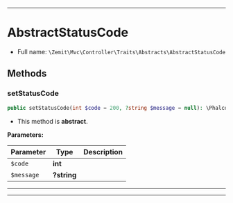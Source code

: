 ***

# AbstractStatusCode





* Full name: `\Zemit\Mvc\Controller\Traits\Abstracts\AbstractStatusCode`




## Methods


### setStatusCode



```php
public setStatusCode(int $code = 200, ?string $message = null): \Phalcon\Http\ResponseInterface
```




* This method is **abstract**.



**Parameters:**

| Parameter | Type | Description |
|-----------|------|-------------|
| `$code` | **int** |  |
| `$message` | **?string** |  |





***

***

